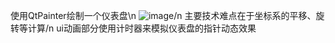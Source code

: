 使用QtPainter绘制一个仪表盘\n
![image](https://github.com/wang19950805/QtProject/blob/fbbd79bd9911ce5daf14bffe6afeabc03eaf9e1f/img.png)/n
主要技术难点在于坐标系的平移、旋转等计算/n
ui动画部分使用计时器来模拟仪表盘的指针动态效果
